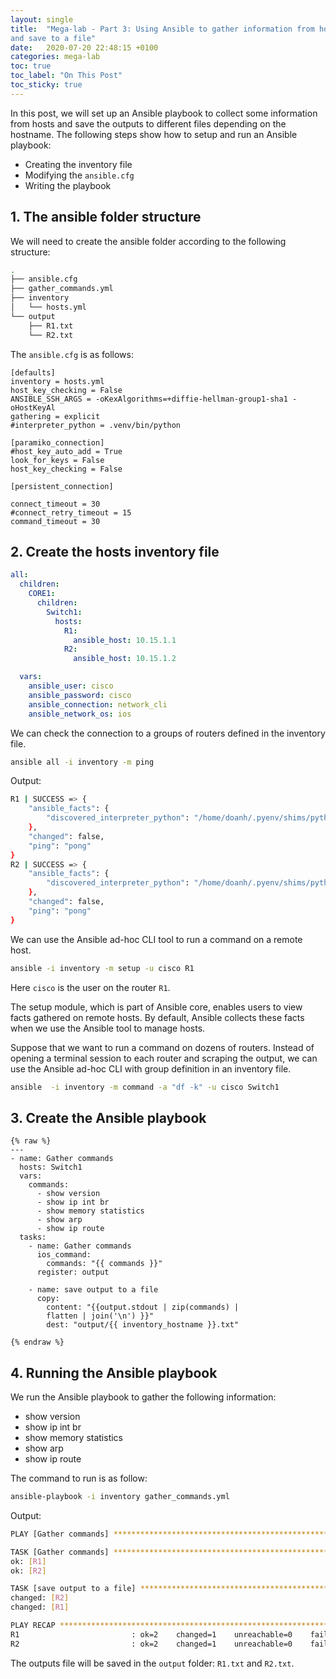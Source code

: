 ```yaml
---
layout: single
title:  "Mega-lab - Part 3: Using Ansible to gather information from hosts
and save to a file"
date:   2020-07-20 22:48:15 +0100
categories: mega-lab
toc: true
toc_label: "On This Post"
toc_sticky: true
---
```

In this post, we will set up an Ansible playbook to collect some information
from hosts and save the outputs to different files depending on the hostname.
The following steps show how to setup and run an Ansible playbook:
- Creating the inventory file
- Modifying the `ansible.cfg`
- Writing the playbook

## 1. The ansible folder structure

We will need to create the ansible folder according to the following structure:

```bash
.
├── ansible.cfg
├── gather_commands.yml
├── inventory
│   └── hosts.yml
└── output
    ├── R1.txt
    └── R2.txt
```

The `ansible.cfg` is as follows:
```buildoutcfg
[defaults]
inventory = hosts.yml
host_key_checking = False
ANSIBLE_SSH_ARGS = -oKexAlgorithms=+diffie-hellman-group1-sha1 -oHostKeyAl
gathering = explicit
#interpreter_python = .venv/bin/python

[paramiko_connection]
#host_key_auto_add = True
look_for_keys = False
host_key_checking = False

[persistent_connection]

connect_timeout = 30
#connect_retry_timeout = 15
command_timeout = 30
```

## 2. Create the hosts inventory file

```yaml
all:
  children:
    CORE1:
      children:
        Switch1:
          hosts:
            R1:
              ansible_host: 10.15.1.1
            R2:
              ansible_host: 10.15.1.2

  vars:
    ansible_user: cisco
    ansible_password: cisco
    ansible_connection: network_cli
    ansible_network_os: ios
```

We can check the connection to a groups of routers defined in the inventory
file.
```bash
ansible all -i inventory -m ping
```
Output:
```bash
R1 | SUCCESS => {
    "ansible_facts": {
        "discovered_interpreter_python": "/home/doanh/.pyenv/shims/python3.7"
    },
    "changed": false,
    "ping": "pong"
}
R2 | SUCCESS => {
    "ansible_facts": {
        "discovered_interpreter_python": "/home/doanh/.pyenv/shims/python3.7"
    },
    "changed": false,
    "ping": "pong"
}
```

We can use the Ansible ad-hoc CLI tool to run a command on a remote host.
```bash
ansible -i inventory -m setup -u cisco R1
```
Here `cisco` is the user on the router `R1`.

The setup module, which is part of Ansible core, enables users to view facts 
gathered on remote hosts. By default, Ansible collects these facts when we 
use the Ansible tool to manage hosts. 

Suppose that we want to run a command on dozens of routers. Instead of 
opening a terminal session to each router and scraping the output, we can 
use the Ansible ad-hoc CLI with group definition in an inventory file.
```bash
ansible  -i inventory -m command -a "df -k" -u cisco Switch1
```

## 3. Create the Ansible playbook

```liquid
{% raw %}
---
- name: Gather commands
  hosts: Switch1
  vars:
    commands:
      - show version
      - show ip int br
      - show memory statistics
      - show arp
      - show ip route
  tasks:
    - name: Gather commands
      ios_command:
        commands: "{{ commands }}"
      register: output

    - name: save output to a file
      copy:
        content: "{{output.stdout | zip(commands) |
        flatten | join('\n') }}"
        dest: "output/{{ inventory_hostname }}.txt"

{% endraw %}
```

## 4. Running the Ansible playbook

We run the Ansible playbook to gather the following information:
- show version
- show ip int br
- show memory statistics
- show arp
- show ip route

The command to run is as follow:
```bash
ansible-playbook -i inventory gather_commands.yml
```

Output:
```bash
PLAY [Gather commands] ************************************************************************************************************

TASK [Gather commands] ************************************************************************************************************
ok: [R1]
ok: [R2]

TASK [save output to a file] ******************************************************************************************************
changed: [R2]
changed: [R1]

PLAY RECAP ************************************************************************************************************************
R1                         : ok=2    changed=1    unreachable=0    failed=0    skipped=0    rescued=0    ignored=0   
R2                         : ok=2    changed=1    unreachable=0    failed=0    skipped=0    rescued=0    ignored=0 
```

The outputs file will be saved in the `output` folder: `R1.txt` and `R2.txt`.